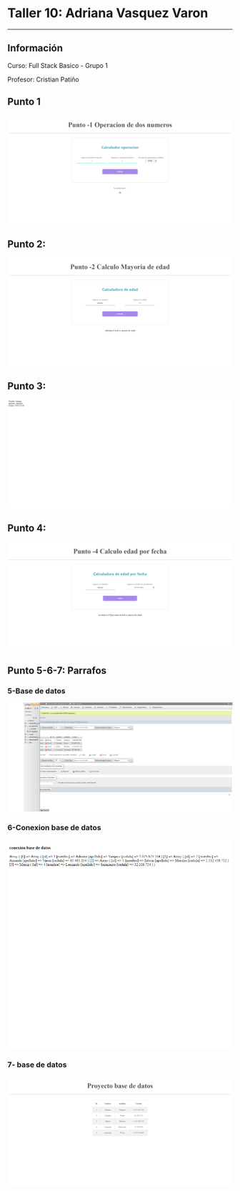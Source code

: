 <h1>Taller 10: Adriana Vasquez Varon</h1>
<hr>

<h2>Información</h2>
<p>Curso: Full Stack Basico - Grupo 1 </p>
<p>Profesor: Cristian Patiño </p>

<h2>Punto 1</h2>
<img src="./public/images/operaciones_numeros.png" alt="html">

<h2>Punto 2: </h2>
<img src="./public/images/calculo_edad.png" alt="calculo">

<h2>Punto 3: </h2>
<img src="./public/images/datos_usuario.png" alt="datos">

<h2>Punto 4: </h2>
<img src="./public/images/edad_calendario.png" alt="edad">

<h2>Punto 5-6-7: Parrafos</h2>
<h3>5-Base de datos</h3>
<img src="./public/images/mysql.png" alt="mysql">
<h3>6-Conexion base de datos</h3>
<img src="./public/images/connection.png" alt="connection">
<h3>7- base de datos</h3>
<img src="./public/images/base%20de%20datos.png" alt="bd">
